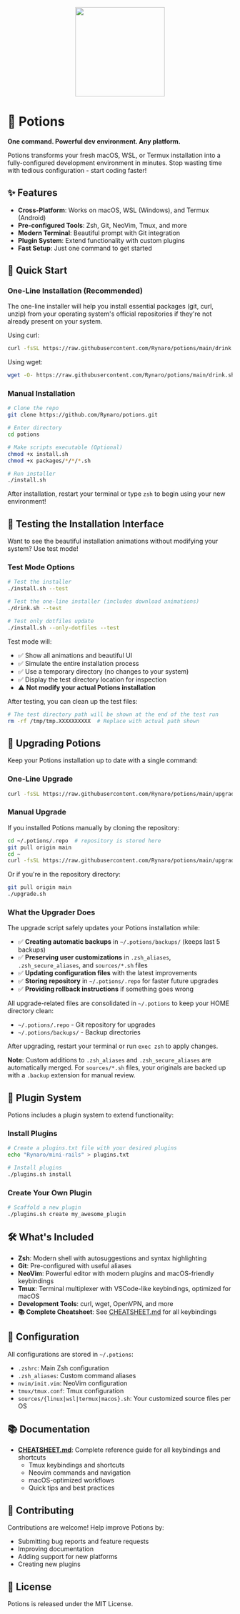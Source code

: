 <p align="center"><img src="https://github.com/user-attachments/assets/8d81012c-41d8-4db9-b801-db40ef52be0b" height="200" /></p>

# 🧪 Potions

**One command. Powerful dev environment. Any platform.**

Potions transforms your fresh macOS, WSL, or Termux installation into a fully-configured development environment in minutes. Stop wasting time with tedious configuration - start coding faster!

## ✨ Features

- **Cross-Platform**: Works on macOS, WSL (Windows), and Termux (Android)
- **Pre-configured Tools**: Zsh, Git, NeoVim, Tmux, and more
- **Modern Terminal**: Beautiful prompt with Git integration
- **Plugin System**: Extend functionality with custom plugins
- **Fast Setup**: Just one command to get started

## 🚀 Quick Start

### One-Line Installation (Recommended)

The one-line installer will help you install essential packages (git, curl, unzip) from your operating system's official repositories if they're not already present on your system.

Using curl:
```bash
curl -fsSL https://raw.githubusercontent.com/Rynaro/potions/main/drink.sh | bash
```

Using wget:
```bash
wget -O- https://raw.githubusercontent.com/Rynaro/potions/main/drink.sh | bash
```

### Manual Installation

```bash
# Clone the repo
git clone https://github.com/Rynaro/potions.git

# Enter directory
cd potions

# Make scripts executable (Optional)
chmod +x install.sh
chmod +x packages/*/*/*.sh

# Run installer
./install.sh
```

After installation, restart your terminal or type `zsh` to begin using your new environment!

## 🧪 Testing the Installation Interface

Want to see the beautiful installation animations without modifying your system? Use test mode!

### Test Mode Options

```bash
# Test the installer
./install.sh --test

# Test the one-line installer (includes download animations)
./drink.sh --test

# Test only dotfiles update
./install.sh --only-dotfiles --test
```

Test mode will:
- ✅ Show all animations and beautiful UI
- ✅ Simulate the entire installation process
- ✅ Use a temporary directory (no changes to your system)
- ✅ Display the test directory location for inspection
- ⚠️ **Not modify your actual Potions installation**

After testing, you can clean up the test files:
```bash
# The test directory path will be shown at the end of the test run
rm -rf /tmp/tmp.XXXXXXXXXX  # Replace with actual path shown
```

## 🔄 Upgrading Potions

Keep your Potions installation up to date with a single command:

### One-Line Upgrade

```bash
curl -fsSL https://raw.githubusercontent.com/Rynaro/potions/main/upgrade.sh | bash
```

### Manual Upgrade

If you installed Potions manually by cloning the repository:

```bash
cd ~/.potions/.repo  # repository is stored here
git pull origin main
cd ~
curl -fsSL https://raw.githubusercontent.com/Rynaro/potions/main/upgrade.sh | bash
```

Or if you're in the repository directory:

```bash
git pull origin main
./upgrade.sh
```

### What the Upgrader Does

The upgrade script safely updates your Potions installation while:
- ✅ **Creating automatic backups** in `~/.potions/backups/` (keeps last 5 backups)
- ✅ **Preserving user customizations** in `.zsh_aliases`, `.zsh_secure_aliases`, and `sources/*.sh` files
- ✅ **Updating configuration files** with the latest improvements
- ✅ **Storing repository** in `~/.potions/.repo` for faster future upgrades
- ✅ **Providing rollback instructions** if something goes wrong

All upgrade-related files are consolidated in `~/.potions` to keep your HOME directory clean:
- `~/.potions/.repo` - Git repository for upgrades
- `~/.potions/backups/` - Backup directories

After upgrading, restart your terminal or run `exec zsh` to apply changes.

**Note**: Custom additions to `.zsh_aliases` and `.zsh_secure_aliases` are automatically merged. For `sources/*.sh` files, your originals are backed up with a `.backup` extension for manual review.

## 🔌 Plugin System

Potions includes a plugin system to extend functionality:

### Install Plugins
```bash
# Create a plugins.txt file with your desired plugins
echo "Rynaro/mini-rails" > plugins.txt

# Install plugins
./plugins.sh install
```

### Create Your Own Plugin
```bash
# Scaffold a new plugin
./plugins.sh create my_awesome_plugin
```

## 🛠️ What's Included

- **Zsh**: Modern shell with autosuggestions and syntax highlighting
- **Git**: Pre-configured with useful aliases
- **NeoVim**: Powerful editor with modern plugins and macOS-friendly keybindings
- **Tmux**: Terminal multiplexer with VSCode-like keybindings, optimized for macOS
- **Development Tools**: curl, wget, OpenVPN, and more
- **📚 Complete Cheatsheet**: See [CHEATSHEET.md](CHEATSHEET.md) for all keybindings

## 📝 Configuration

All configurations are stored in `~/.potions`:
- `.zshrc`: Main Zsh configuration
- `.zsh_aliases`: Custom command aliases
- `nvim/init.vim`: NeoVim configuration
- `tmux/tmux.conf`: Tmux configuration
- `sources/{linux|wsl|termux|macos}.sh`: Your customized source files per OS

## 📚 Documentation

- **[CHEATSHEET.md](CHEATSHEET.md)**: Complete reference guide for all keybindings and shortcuts
  - Tmux keybindings and shortcuts
  - Neovim commands and navigation
  - macOS-optimized workflows
  - Quick tips and best practices

## 🤝 Contributing

Contributions are welcome! Help improve Potions by:
- Submitting bug reports and feature requests
- Improving documentation
- Adding support for new platforms
- Creating new plugins

## 📜 License

Potions is released under the MIT License.
